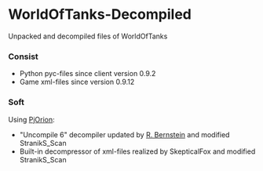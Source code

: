 # WorldOfTanks-Decompiled
Unpacked and decompiled files of WorldOfTanks

### Consist
* Python pyc-files since client version 0.9.2
* Game xml-files since version 0.9.12

### Soft
Using [PjOrion](https://koreanrandom.com/forum/topic/15280-):
* "Uncompile 6" decompiler updated by [R. Bernstein](https://github.com/rocky/python-uncompyle6) and modified StranikS_Scan
* Built-in decompressor of xml-files realized by SkepticalFox and modified StranikS_Scan
